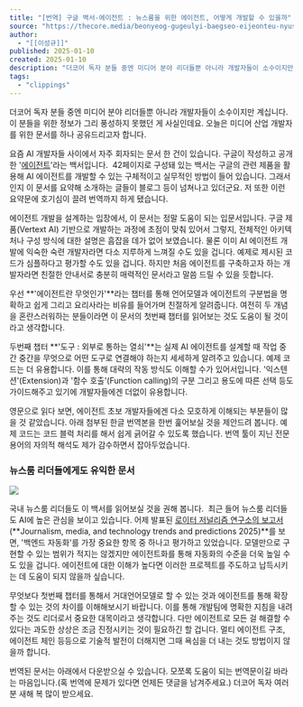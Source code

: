 ```yaml
---
title: "[번역] 구글 백서-에이전트 : 뉴스룸을 위한 에이전트, 어떻게 개발할 수 있을까"
source: "https://thecore.media/beonyeog-gugeulyi-baegseo-eijeonteu-nyuseurumeul-wihan-eijeonteu-eoddeohge-gaebalhal-su-isseulgga/"
author:
  - "[[이성규]]"
published: 2025-01-10
created: 2025-01-10
description: "더코어 독자 분들 중엔 미디어 분야 리더들뿐 아니라 개발자들이 소수이지만 계십니다. 이 분들을 위한 정보가 그리 풍성하지 못했던 게 사실인데요. 오늘은 미디어 산업 개발자를 위한 문서를 하나 공유드리고자 합니다.  요즘 AI 개발자들 사이에서 자주 회자되는 문서 한 건이 있습니다. 구글이 작성하고 공개한 '에이전트'라는 백서입니다.  42페이지로 구성돼 있는 백서는 구글의 관련"
tags:
  - "clippings"
---
```

더코어 독자 분들 중엔 미디어 분야 리더들뿐 아니라 개발자들이 소수이지만 계십니다. 이 분들을 위한 정보가 그리 풍성하지 못했던 게 사실인데요. 오늘은 미디어 산업 개발자를 위한 문서를 하나 공유드리고자 합니다.

요즘 AI 개발자들 사이에서 자주 회자되는 문서 한 건이 있습니다. 구글이 작성하고 공개한 '[에이전트](https://www.kaggle.com/whitepaper-agents?trk=public_post_comment-text)'라는 백서입니다.  42페이지로 구성돼 있는 백서는 구글의 관련 제품을 활용해 AI 에이전트를 개발할 수 있는 구체적이고 실무적인 방법이 들어 있습니다. 그래서인지 이 문서를 요약해 소개하는 글들이 블로그 등이 넘쳐나고 있더군요. 저 또한 이런 요약문에 호기심이 끌려 번역까지 하게 됐습니다.

에이전트 개발을 설계하는 입장에서, 이 문서는 정말 도움이 되는 입문서입니다. 구글 제품(Vertext AI) 기반으로 개발하는 과정에 초점이 맞춰 있어서 그렇지, 전체적인 아키텍처나 구성 방식에 대한 설명은 흠잡을 데가 없어 보였습니다. 물론 이미 AI 에이전트 개발에 익숙한 숙련 개발자라면 다소 지루하게 느껴질 수도 있을 겁니다. 예제로 제시된 코드가 심플하다고 평가할 수도 있을 겁니다. 하지만 처음 에이전트를 구축하고자 하는 개발자라면 친절한 안내서로 충분히 매력적인 문서라고 말씀 드릴 수 있을 듯합니다.

우선 **'에이전트란 무엇인가'**라는 챕터를 통해 언어모델과 에이전트의 구분법을 명확하고 쉽게 그리고 요리사라는 비유를 들어가며 친절하게 알려줍니다. 여전히 두 개념을 혼란스러워하는 분들이라면 이 문서의 첫번째 챕터를 읽어보는 것도 도움이 될 것이라고 생각합니다.

두번째 챕터 **'도구 : 외부로 통하는 열쇠'**는 실제 AI 에이전트를 설계할 때 작업 중간 중간을 무엇으로 어떤 도구로 연결해야 하는지 세세하게 알려주고 있습니다. 예제 코드는 더 유용합니다. 이를 통해 대략의 작동 방식도 이해할 수가 있어서입니다. '익스텐션'(Extension)과 '함수 호출'(Function calling)의 구분 그리고 용도에 따른 선택 등도 가이드해주고 있기에 개발자들에겐 더없이 유용합니다.

영문으로 읽다 보면, 에이전트 초보 개발자들에겐 다소 모호하게 이해되는 부분들이 많을 것 같았습니다. 아래 첨부된 한글 번역본을 한번 훑어보실 것을 제안드려 봅니다. 예제 코드는 코드 블럭 처리를 해서 쉽게 긁어갈 수 있도록 했습니다. 번역 툴이 지닌 전문용어의 자의적 해석도 제가 감수하면서 잡아두었습니다.

### 뉴스룸 리더들에게도 유익한 문서

![](https://storage.googleapis.com/cdn.media.bluedot.so/bluedot.thecore/2025/01/x8wxa3_202501100429.png)

국내 뉴스룸 리더들도 이 백서를 읽어보실 것을 권해 봅니다.  최근 들어 뉴스룸 리더들도 AI에 높은 관심을 보이고 있습니다. 어제 발표된 [로이터 저널리즘 연구소의 보고서](https://reutersinstitute.politics.ox.ac.uk/journalism-media-and-technology-trends-and-predictions-2025)(**Journalism, media, and technology trends and predictions 2025)**를 보면, '백엔드 자동화'를 가장 중요한 항목 중 하나고 평가하고 있었습니다. 모델만으로 구현할 수 있는 범위가 적지는 않겠지만 에이전트화를 통해 자동화의 수준을 더욱 높일 수도 있을 겁니다. 에이전트에 대한 이해가 높다면 이러한 프로젝트를 주도하고 납득시키는 데 도움이 되지 않을까 싶습니다.

무엇보다 첫번째 챕터를 통해서 거대언어모델로 할 수 있는 것과 에이전트를 통해 확장할 수 있는 것의 차이를 이해해보시기 바랍니다. 이를 통해 개발팀에 명확한 지침을 내려주는 것도 리더로서 중요한 대목이라고 생각합니다. 다만 에이전트로 모든 걸 해결할 수 있다는 과도한 상상은 조금 진정시키는 것이 필요하긴 할 겁니다. 멀티 에이전트 구조, 에이전트 체인 등등으로 기술적 발전이 더해지면 그때 욕심을 더 내는 것도 방법이지 않을까 합니다.

번역된 문서는 아래에서 다운받으실 수 있습니다. 모쪼록 도움이 되는 번역문이길 바라는 마음입니다.(혹 번역에 문제가 있다면 언제든 댓글을 남겨주세요.) 더코어 독자 여러분 새해 복 많이 받으세요.